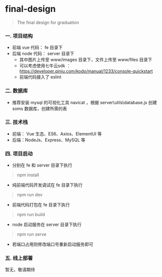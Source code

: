# final-design

> The final design for graduation

### 一. 项目结构  
* 前端 vue 代码： fe 目录下
* 后端 node 代码： server 目录下  
  * 其中图片上传至 www/images 目录下，文件上传至 www/files 目录下
  * 可以考虑使用七牛云sdk ：  https://developer.qiniu.com/kodo/manual/1233/console-quickstart
  * 前端代码接入了 eslint
### 二. 数据库
* 推荐安装 mysql 的可视化工具 navicat ，根据 server\utils\database.js 创建 soms 数据库，创建所需的表
### 三. 技术栈
* 前端： Vue 生态、ES6、Axios、ElementUI 等
* 后端：NodeJs、Express、MySQL 等
### 四. 项目启动
* 分别在 fe 和 server 目录下执行  
> npm install
* 纯前端代码开发调试在 fe 目录下执行
> npm run dev
* 前端代码打包在 fe 目录下执行
> npm run build
* node 启动服务在 server 目录下执行
> npm run serve
* 若端口占用则修改端口号重新启动服务即可
### 五. 线上部署
暂无，敬请期待

